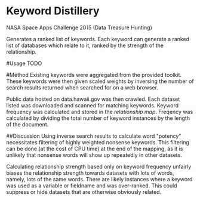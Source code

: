 # Keyword Distillery
NASA Space Apps Challenge 2015 (Data Treasure Hunting)

Generates a ranked list of keywords. Each keyword can generate a ranked list of databases which relate to it, ranked by the strength of the relationship.

#Usage
TODO

#Method
Existing keywords were aggregated from the provided toolkit. These keywords were then given scaled weights by inversing the number of search results returned when searched for on a web browser.

Public data hosted on data.hawaii.gov was then crawled. Each dataset listed was downloaded and scanned for matching keywords. Keyword frequency was calculated and stored in the *relationship map*. Freqency was calculated by dividing the total number of keyword instances by the length of the document.

##Discussion
Using inverse search results to calculate word "potency" necessitates filtering of highly weighted nonsense keywords. This filtering can be done (at the cost of CPU time) at the end of the mapping, as it is unlikely that nonsense words will show up repeatedly in other datasets.

Calculating relationship strength based only on keyword frequency unfairly biases the relationship strength towards datasets with lots of words, namely, lots of the same words. There are likely instances where a keyword was used as a variable or fieldname and was over-ranked. This could suppress or hide datasets that are otherwise obviously related.